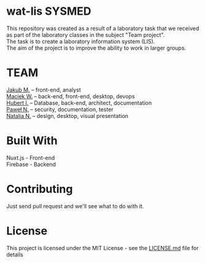 # wat-lis SYSMED
This repository was created as a result of a laboratory task that we received as part of the laboratory classes in the subject "Team project".  
The task is to create a laboratory information system (LIS).  
The aim of the project is to improve the ability to work in larger groups.    
# TEAM  
[Jakub M.](https://github.com/Qean) – front-end, analyst  
[Maciek W.](https://github.com/mwawrzyniiak) – back-end, front-end, desktop, devops  
[Hubert I.](https://github.com/exple96) – Database, back-end, architect, documentation  
[Paweł N.](https://github.com/DonPablo1) – security, documentation, tester  
[Natalia N.](https://github.com/nnatalla) – design, desktop, visual presentation  
# Built With  
Nuxt.js - Front-end  
Firebase - Backend  
# Contributing  
Just send pull request and we'll see what to do with it.  
# License  
This project is licensed under the MIT License - see the [LICENSE.md](https://github.com/mwawrzyniiak/wat-lis/blob/master/README.md) file for details
